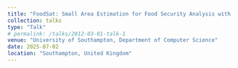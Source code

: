 ```yaml
---
title: "FoodSat: Small Area Estimation for Food Security Analysis with Satellite Imagery"
collection: talks
type: "Talk"
# permalink: /talks/2012-03-01-talk-1
venue: "University of Southampton, Department of Computer Science"
date: 2025-07-02
location: "Southampton, United Kingdom"
---
```

